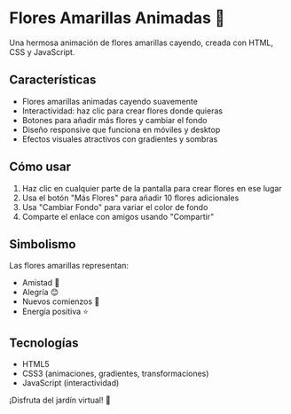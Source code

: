 # Flores Amarillas Animadas 🌼

Una hermosa animación de flores amarillas cayendo, creada con HTML, CSS y JavaScript.

## Características

- Flores amarillas animadas cayendo suavemente
- Interactividad: haz clic para crear flores donde quieras
- Botones para añadir más flores y cambiar el fondo
- Diseño responsive que funciona en móviles y desktop
- Efectos visuales atractivos con gradientes y sombras

## Cómo usar

1. Haz clic en cualquier parte de la pantalla para crear flores en ese lugar
2. Usa el botón "Más Flores" para añadir 10 flores adicionales
3. Usa "Cambiar Fondo" para variar el color de fondo
4. Comparte el enlace con amigos usando "Compartir"

## Simbolismo

Las flores amarillas representan:
- Amistad 🤝
- Alegría 😊
- Nuevos comienzos 🌱
- Energía positiva ⭐

## Tecnologías

- HTML5
- CSS3 (animaciones, gradientes, transformaciones)
- JavaScript (interactividad)

¡Disfruta del jardín virtual! 🌸
